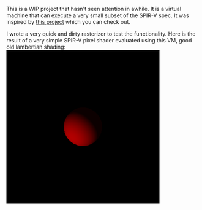 This is a WIP project that hasn't seen attention in awhile. It is a virtual machine that can execute a very small subset of the SPIR-V spec. It was inspired by [this project](https://github.com/dfranx/SPIRV-VM) which you can check out.

I wrote a very quick and dirty rasterizer to test the functionality. Here is the result of a very simple SPIR-V pixel shader evaluated using this VM, good old lambertian shading:
![](../Output/TestImages/spirv_output.bmp)

